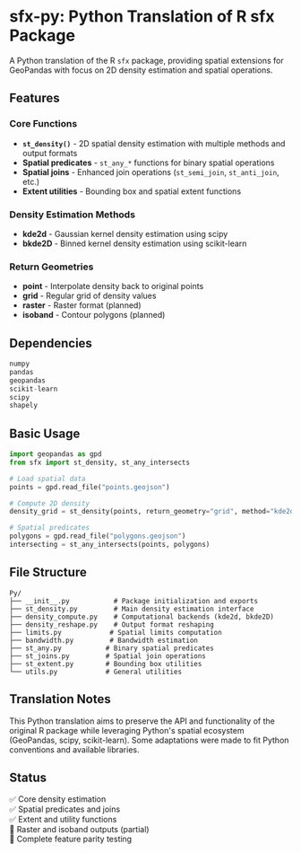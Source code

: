 # sfx-py: Python Translation of R sfx Package

A Python translation of the R `sfx` package, providing spatial extensions for GeoPandas with focus on 2D density estimation and spatial operations.

## Features

### Core Functions
- **`st_density()`** - 2D spatial density estimation with multiple methods and output formats
- **Spatial predicates** - `st_any_*` functions for binary spatial operations  
- **Spatial joins** - Enhanced join operations (`st_semi_join`, `st_anti_join`, etc.)
- **Extent utilities** - Bounding box and spatial extent functions

### Density Estimation Methods
- **kde2d** - Gaussian kernel density estimation using scipy
- **bkde2D** - Binned kernel density estimation using scikit-learn

### Return Geometries  
- **point** - Interpolate density back to original points
- **grid** - Regular grid of density values
- **raster** - Raster format (planned)
- **isoband** - Contour polygons (planned)

## Dependencies

```python
numpy
pandas
geopandas
scikit-learn
scipy
shapely
```

## Basic Usage

```python
import geopandas as gpd
from sfx import st_density, st_any_intersects

# Load spatial data
points = gpd.read_file("points.geojson")

# Compute 2D density
density_grid = st_density(points, return_geometry="grid", method="kde2d")

# Spatial predicates
polygons = gpd.read_file("polygons.geojson") 
intersecting = st_any_intersects(points, polygons)
```

## File Structure

```
Py/
├── __init__.py           # Package initialization and exports
├── st_density.py         # Main density estimation interface
├── density_compute.py    # Computational backends (kde2d, bkde2D)
├── density_reshape.py    # Output format reshaping
├── limits.py            # Spatial limits computation  
├── bandwidth.py         # Bandwidth estimation
├── st_any.py           # Binary spatial predicates
├── st_joins.py         # Spatial join operations
├── st_extent.py        # Bounding box utilities
└── utils.py            # General utilities
```

## Translation Notes

This Python translation aims to preserve the API and functionality of the original R package while leveraging Python's spatial ecosystem (GeoPandas, scipy, scikit-learn). Some adaptations were made to fit Python conventions and available libraries.

## Status

✅ Core density estimation  
✅ Spatial predicates and joins  
✅ Extent and utility functions  
🚧 Raster and isoband outputs (partial)  
🚧 Complete feature parity testing